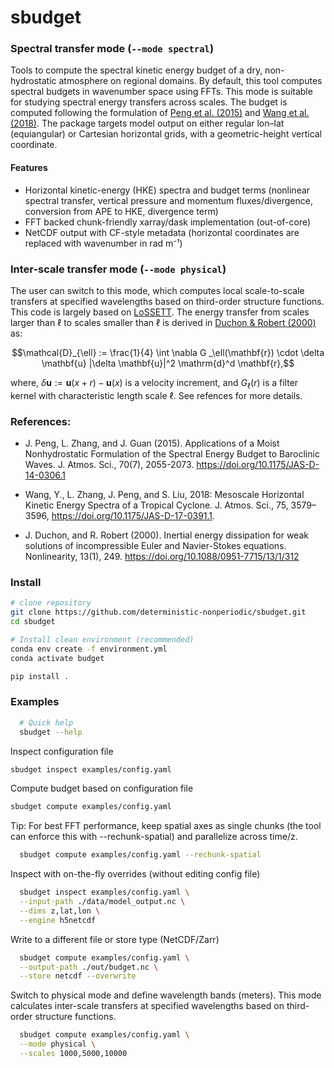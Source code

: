 # sbudget

### Spectral transfer mode (```--mode spectral```)

Tools to compute the spectral kinetic energy budget of a dry, non-hydrostatic atmosphere on
regional domains. By default, this tool computes spectral budgets in wavenumber space using FFTs.
This mode is suitable for studying spectral energy transfers across scales. The budget is
computed following the formulation of [Peng et al. (2015)](https://doi.org/10.1175/JAS-D-14-0306.1)
and [Wang et al.(2018)](https://doi.org/10.1175/JAS-D-17-0391.1). The package targets model
output on either regular lon–lat (equiangular) or Cartesian horizontal grids, with a
geometric-height vertical coordinate.

#### Features

- Horizontal kinetic-energy (HKE) spectra and budget terms (nonlinear spectral transfer, vertical
  pressure and momentum fluxes/divergence, conversion from APE to HKE, divergence term)
- FFT backed chunk-friendly xarray/dask implementation (out-of-core)
- NetCDF output with CF-style metadata (horizontal coordinates are replaced with wavenumber in rad
  m⁻¹)

### Inter-scale transfer mode (```--mode physical```)

The user can switch to this mode, which computes local scale-to-scale transfers at specified
wavelengths based on third-order structure functions. This code is largely based on
[LoSSETT](https://github.com/ElliotMG/LoSSETT). The energy transfer from scales larger than
$\ell$ to scales smaller than $\ell$ is derived in
[Duchon & Robert (2000)](https://iopscience.iop.org/article/10.1088/0951-7715/13/1/312) as:

$$\mathcal{D}_{\ell} := \frac{1}{4} \int \nabla G _\ell(\mathbf{r}) \cdot \delta \mathbf{u}
|\delta \mathbf{u}|^2 \mathrm{d}^d \mathbf{r},$$

where, $\delta\mathbf{u}:=\mathbf{u}(x + r)-\mathbf{u}(x)$ is a velocity increment,
and $G_{\ell}(r)$
is a filter kernel with characteristic length scale $\ell$. See refences for more details.

### References:

- J. Peng, L. Zhang, and J. Guan (2015). Applications of a Moist Nonhydrostatic Formulation of the
  Spectral Energy Budget to Baroclinic Waves. J. Atmos. Sci., 70(7), 2055-2073.
  https://doi.org/10.1175/JAS-D-14-0306.1
- Wang, Y., L. Zhang, J. Peng, and S. Liu, 2018: Mesoscale Horizontal Kinetic Energy Spectra of a
  Tropical Cyclone.
  J. Atmos. Sci., 75, 3579–3596, https://doi.org/10.1175/JAS-D-17-0391.1.

- J. Duchon, and R. Robert (2000). Inertial energy dissipation for weak solutions of
  incompressible Euler and Navier-Stokes equations. Nonlinearity, 13(1), 249.
  https://doi.org/10.1088/0951-7715/13/1/312

### Install

```bash
# clone repository
git clone https://github.com/deterministic-nonperiodic/sbudget.git
cd sbudget

# Install clean environment (recommended)
conda env create -f environment.yml
conda activate budget

pip install .
```

### Examples

```bash
  # Quick help
  sbudget --help
 ``` 

Inspect configuration file

  ```bash
  sbudget inspect examples/config.yaml
  ```

Compute budget based on configuration file

  ```bash  
  sbudget compute examples/config.yaml
```

Tip: For best FFT performance, keep spatial axes as single chunks (the tool can enforce this with
--rechunk-spatial)
and parallelize across time/z.

```bash
  sbudget compute examples/config.yaml --rechunk-spatial
```

Inspect with on-the-fly overrides (without editing config file)

```bash
  sbudget inspect examples/config.yaml \
  --input-path ./data/model_output.nc \
  --dims z,lat,lon \
  --engine h5netcdf
```

Write to a different file or store type (NetCDF/Zarr)

```bash
  sbudget compute examples/config.yaml \
  --output-path ./out/budget.nc \
  --store netcdf --overwrite
```

Switch to physical mode and define wavelength bands (meters). This mode calculates inter-scale
transfers at specified wavelengths based on third-order structure functions.

```bash
  sbudget compute examples/config.yaml \
  --mode physical \
  --scales 1000,5000,10000
```